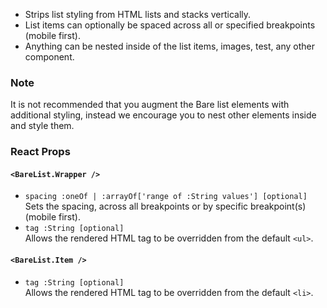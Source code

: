 * Strips list styling from HTML lists and stacks vertically.
* List items can optionally be spaced across all or specified breakpoints (mobile first).
* Anything can be nested inside of the list items, images, test, any other component.

### Note
It is not recommended that you augment the Bare list elements with additional styling, instead we encourage you to nest
other elements inside and style them.

### React Props
#### `<BareList.Wrapper />`
* `spacing :oneOf | :arrayOf['range of :String values'] [optional]`  
Sets the spacing, across all breakpoints or by specific breakpoint(s) (mobile first).
* `tag :String [optional]`  
Allows the rendered HTML tag to be overridden from the default `<ul>`.

#### `<BareList.Item />`
* `tag :String [optional]`  
Allows the rendered HTML tag to be overridden from the default `<li>`.